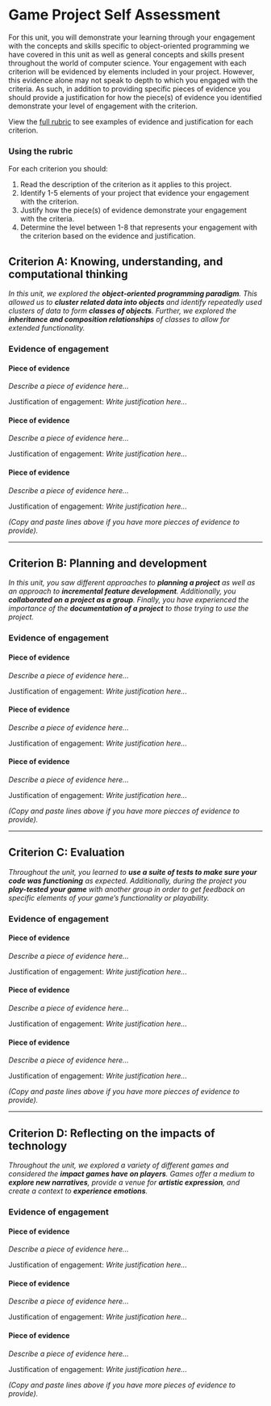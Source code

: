 # Game Project Self Assessment
For this unit, you will demonstrate your learning through your engagement with
the concepts and skills specific to object-oriented programming we have covered
in this unit as well as general concepts and skills present throughout the
world of computer science. Your engagement with each criterion will be evidenced
by elements included in your project. However, this evidence alone may not speak
to depth to which you engaged with the criteria. As such, in addition to
providing specific pieces of evidence you should provide a justification for how
the piece(s) of evidence you identified demonstrate your level of engagement with
the criterion.

View the [full rubric](https://cs.fablearn.org/projects/2-game%20project.html) to see examples of evidence and justification
for each criterion.

### Using the rubric
For each criterion you should:

1. Read the description of the criterion as it applies to this project.
1. Identify 1-5 elements of your project that evidence your engagement with the criterion.
1. Justify how the piece(s) of evidence demonstrate your engagement with the criteria.
1. Determine the level between 1-8 that represents your engagement with the criterion based on the evidence and justification.

## Criterion A: Knowing, understanding, and computational thinking
*In this unit, we explored the **object-oriented programming paradigm**.
This allowed us to **cluster related data into objects** and identify
repeatedly used clusters of data to form **classes of objects**. Further,
we explored the **inheritance and composition relationships** of classes
to allow for extended functionality.*

### Evidence of engagement

#### Piece of evidence
*Describe a piece of evidence here...*

Justification of engagement:
*Write justification here...*


#### Piece of evidence
*Describe a piece of evidence here...*

Justification of engagement:
*Write justification here...*


#### Piece of evidence
*Describe a piece of evidence here...*

Justification of engagement:
*Write justification here...*


*(Copy and paste lines above if you have more piecces of evidence to provide).*


--------------------------------------------------------------------


## Criterion B: Planning and development
*In this unit, you saw different approaches to **planning a project** as
well as an approach to **incremental feature development**. Additionally,
you **collaborated on a project as a group**. Finally, you have
experienced the importance of the **documentation of a project** to those trying to use the project.*

### Evidence of engagement

#### Piece of evidence
*Describe a piece of evidence here...*

Justification of engagement:
*Write justification here...*


#### Piece of evidence
*Describe a piece of evidence here...*

Justification of engagement:
*Write justification here...*


#### Piece of evidence
*Describe a piece of evidence here...*

Justification of engagement:
*Write justification here...*


*(Copy and paste lines above if you have more piecces of evidence to provide).*


--------------------------------------------------------------------


## Criterion C: Evaluation
*Throughout the unit, you learned to **use a suite of tests to make sure
your code was functioning** as expected. Additionally, during the project
you **play-tested your game** with another group in order to get feedback
on specific elements of your game’s functionality or playability.*

### Evidence of engagement

#### Piece of evidence
*Describe a piece of evidence here...*

Justification of engagement:
*Write justification here...*


#### Piece of evidence
*Describe a piece of evidence here...*

Justification of engagement:
*Write justification here...*


#### Piece of evidence
*Describe a piece of evidence here...*

Justification of engagement:
*Write justification here...*


*(Copy and paste lines above if you have more piecces of evidence to provide).*


--------------------------------------------------------------------


## Criterion D: Reflecting on the impacts of technology
*Throughout the unit, we explored a variety of different games and
considered the **impact games have on players**. Games offer a medium to
**explore new narratives**, provide a venue for **artistic expression**,
and create a context to **experience emotions**.*

### Evidence of engagement

#### Piece of evidence
*Describe a piece of evidence here...*

Justification of engagement:
*Write justification here...*


#### Piece of evidence
*Describe a piece of evidence here...*

Justification of engagement:
*Write justification here...*


#### Piece of evidence
*Describe a piece of evidence here...*

Justification of engagement:
*Write justification here...*


*(Copy and paste lines above if you have more pieces of evidence to provide).*
